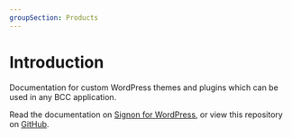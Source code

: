 ```yaml
---
groupSection: Products
---
```


# Introduction

Documentation for custom WordPress themes and plugins which can be used in any BCC application.

Read the documentation on [Signon for WordPress](signon), or view this repository on [GitHub](https://github.com/bcc-code/bcc-wp).
